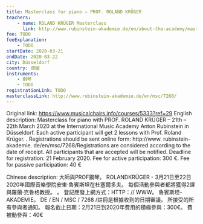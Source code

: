 ```yaml
---
title: Masterclass for piano – PROF. ROLAND KRÜGER
teachers:
	- name: ROLAND KRÜGER Masterclass
	  link: http://www.rubinstein-akademie.de/en/about-the-academy/master-class-for-piano-roland-krueger-2017/
fee: TODO
feeExplanation: 
	- TODO
startDate: 2020-03-21
endDate: 2020-03-22
city: Düsseldorf
country: 德國
instruments:
	- 鋼琴
	- TODO
registrationLink: TODO
masterclassLink: http://www.rubinstein-akademie.de/en/msc/7268/
---
```

Original link: https://www.musicalchairs.info/courses/5333?ref=29
English description:
Masterclass for piano with PROF.
 ROLAND KRÜGER – 21th – 22th March 2020 at the International Music Academy Anton Rubinstein in Düsseldorf.
 Each active participant will get 2 lessons with Prof.
 Roland Krüger.
 .
 Registrations should be sent online form: http://www.
rubinstein-akademie.
de/en/msc/7268/Registrations are considered according to the date of receipt.
 All participants that are accepted will be notified.
 Deadline for registration: 21 February 2020.
 Fee for active participation: 300 €.
 Fee for passive participation: 40 €

Chinese description:
大師與PROF鋼琴。
 ROLANDKRÜGER -  3月21日至22日2020年國際音樂學院安東·魯賓斯坦在杜塞爾多夫。
每個活動參與者都將獲得2課與羅蘭·克魯格教授。
 。
登記應發上網方式：HTTP：// WWW。
魯賓斯坦-AKADEMIE。
 DE / EN / MSC / 7268 /註冊是根據收到的日期審議。
所接受的所有參與者通知。
報名截止日期：2月21日到2020年費用的積極參與：300€。
費被動參與：40€
